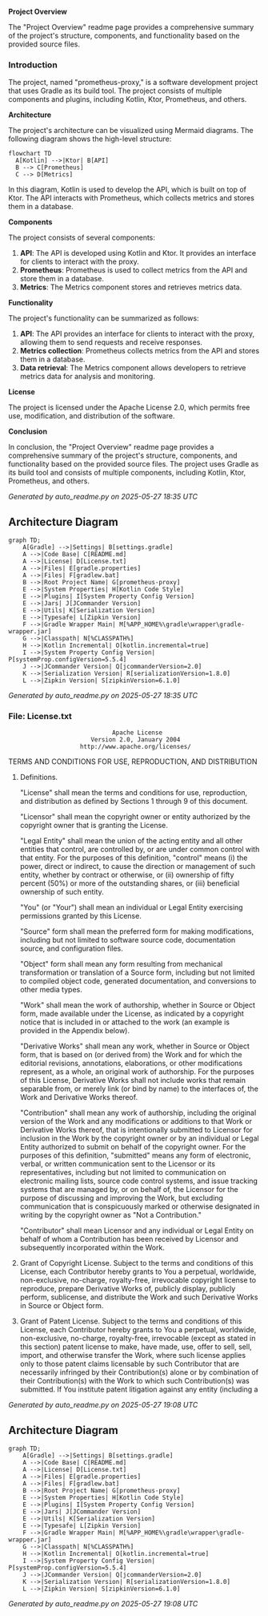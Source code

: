 **Project Overview**

The "Project Overview" readme page provides a comprehensive summary of the project's structure, components, and functionality based on the provided source files.

### Introduction

The project, named "prometheus-proxy," is a software development project that uses Gradle as its build tool. The project consists of multiple components and plugins, including Kotlin, Ktor, Prometheus, and others.

**Architecture**

The project's architecture can be visualized using Mermaid diagrams. The following diagram shows the high-level structure:
```mermaid
flowchart TD
  A[Kotlin] -->|Ktor| B[API]
  B --> C[Prometheus]
  C --> D[Metrics]
```
In this diagram, Kotlin is used to develop the API, which is built on top of Ktor. The API interacts with Prometheus, which collects metrics and stores them in a database.

**Components**

The project consists of several components:

1. **API**: The API is developed using Kotlin and Ktor. It provides an interface for clients to interact with the proxy.
2. **Prometheus**: Prometheus is used to collect metrics from the API and store them in a database.
3. **Metrics**: The Metrics component stores and retrieves metrics data.

**Functionality**

The project's functionality can be summarized as follows:

1. **API**: The API provides an interface for clients to interact with the proxy, allowing them to send requests and receive responses.
2. **Metrics collection**: Prometheus collects metrics from the API and stores them in a database.
3. **Data retrieval**: The Metrics component allows developers to retrieve metrics data for analysis and monitoring.

**License**

The project is licensed under the Apache License 2.0, which permits free use, modification, and distribution of the software.

**Conclusion**

In conclusion, the "Project Overview" readme page provides a comprehensive summary of the project's structure, components, and functionality based on the provided source files. The project uses Gradle as its build tool and consists of multiple components, including Kotlin, Ktor, Prometheus, and others.

_Generated by auto_readme.py on 2025-05-27 18:35 UTC_

## Architecture Diagram

```mermaid
graph TD;
    A[Gradle] -->|Settings| B[settings.gradle]
    A -->|Code Base| C[README.md]
    A -->|License| D[License.txt]
    A -->|Files| E[gradle.properties]
    A -->|Files| F[gradlew.bat]
    B -->|Root Project Name| G[prometheus-proxy]
    E -->|System Properties| H[Kotlin Code Style]
    E -->|Plugins| I[System Property Config Version]
    E -->|Jars| J[JCommander Version]
    E -->|Utils| K[Serialization Version]
    E -->|Typesafe| L[Zipkin Version]
    F -->|Gradle Wrapper Main| M[%APP_HOME%\gradle\wrapper\gradle-wrapper.jar]
    G -->|Classpath| N[%CLASSPATH%]
    H -->|Kotlin Incremental| O[kotlin.incremental=true]
    I -->|System Property Config Version| P[systemProp.configVersion=5.5.4]
    J -->|JCommander Version| Q[jcommanderVersion=2.0]
    K -->|Serialization Version| R[serializationVersion=1.8.0]
    L -->|Zipkin Version| S[zipkinVersion=6.1.0]
```

_Generated by auto_readme.py on 2025-05-27 18:35 UTC_

### File: License.txt

                                 Apache License
                           Version 2.0, January 2004
                        http://www.apache.org/licenses/

   TERMS AND CONDITIONS FOR USE, REPRODUCTION, AND DISTRIBUTION

   1. Definitions.

      "License" shall mean the terms and conditions for use, reproduction,
      and distribution as defined by Sections 1 through 9 of this document.

      "Licensor" shall mean the copyright owner or entity authorized by
      the copyright owner that is granting the License.

      "Legal Entity" shall mean the union of the acting entity and all
      other entities that control, are controlled by, or are under common
      control with that entity. For the purposes of this definition,
      "control" means (i) the power, direct or indirect, to cause the
      direction or management of such entity, whether by contract or
      otherwise, or (ii) ownership of fifty percent (50%) or more of the
      outstanding shares, or (iii) beneficial ownership of such entity.

      "You" (or "Your") shall mean an individual or Legal Entity
      exercising permissions granted by this License.

      "Source" form shall mean the preferred form for making modifications,
      including but not limited to software source code, documentation
      source, and configuration files.

      "Object" form shall mean any form resulting from mechanical
      transformation or translation of a Source form, including but
      not limited to compiled object code, generated documentation,
      and conversions to other media types.

      "Work" shall mean the work of authorship, whether in Source or
      Object form, made available under the License, as indicated by a
      copyright notice that is included in or attached to the work
      (an example is provided in the Appendix below).

      "Derivative Works" shall mean any work, whether in Source or Object
      form, that is based on (or derived from) the Work and for which the
      editorial revisions, annotations, elaborations, or other modifications
      represent, as a whole, an original work of authorship. For the purposes
      of this License, Derivative Works shall not include works that remain
      separable from, or merely link (or bind by name) to the interfaces of,
      the Work and Derivative Works thereof.

      "Contribution" shall mean any work of authorship, including
      the original version of the Work and any modifications or additions
      to that Work or Derivative Works thereof, that is intentionally
      submitted to Licensor for inclusion in the Work by the copyright owner
      or by an individual or Legal Entity authorized to submit on behalf of
      the copyright owner. For the purposes of this definition, "submitted"
      means any form of electronic, verbal, or written communication sent
      to the Licensor or its representatives, including but not limited to
      communication on electronic mailing lists, source code control systems,
      and issue tracking systems that are managed by, or on behalf of, the
      Licensor for the purpose of discussing and improving the Work, but
      excluding communication that is conspicuously marked or otherwise
      designated in writing by the copyright owner as "Not a Contribution."

      "Contributor" shall mean Licensor and any individual or Legal Entity
      on behalf of whom a Contribution has been received by Licensor and
      subsequently incorporated within the Work.

   2. Grant of Copyright License. Subject to the terms and conditions of
      this License, each Contributor hereby grants to You a perpetual,
      worldwide, non-exclusive, no-charge, royalty-free, irrevocable
      copyright license to reproduce, prepare Derivative Works of,
      publicly display, publicly perform, sublicense, and distribute the
      Work and such Derivative Works in Source or Object form.

   3. Grant of Patent License. Subject to the terms and conditions of
      this License, each Contributor hereby grants to You a perpetual,
      worldwide, non-exclusive, no-charge, royalty-free, irrevocable
      (except as stated in this section) patent license to make, have made,
      use, offer to sell, sell, import, and otherwise transfer the Work,
      where such license applies only to those patent claims licensable
      by such Contributor that are necessarily infringed by their
      Contribution(s) alone or by combination of their Contribution(s)
      with the Work to which such Contribution(s) was submitted. If You
      institute patent litigation against any entity (including a

_Generated by auto_readme.py on 2025-05-27 19:08 UTC_

## Architecture Diagram

```mermaid
graph TD;
    A[Gradle] -->|Settings| B[settings.gradle]
    A -->|Code Base| C[README.md]
    A -->|License| D[License.txt]
    A -->|Files| E[gradle.properties]
    A -->|Files| F[gradlew.bat]
    B -->|Root Project Name| G[prometheus-proxy]
    E -->|System Properties| H[Kotlin Code Style]
    E -->|Plugins| I[System Property Config Version]
    E -->|Jars| J[JCommander Version]
    E -->|Utils| K[Serialization Version]
    E -->|Typesafe| L[Zipkin Version]
    F -->|Gradle Wrapper Main| M[%APP_HOME%\gradle\wrapper\gradle-wrapper.jar]
    G -->|Classpath| N[%CLASSPATH%]
    H -->|Kotlin Incremental| O[kotlin.incremental=true]
    I -->|System Property Config Version| P[systemProp.configVersion=5.5.4]
    J -->|JCommander Version| Q[jcommanderVersion=2.0]
    K -->|Serialization Version| R[serializationVersion=1.8.0]
    L -->|Zipkin Version| S[zipkinVersion=6.1.0]
```

_Generated by auto_readme.py on 2025-05-27 19:08 UTC_